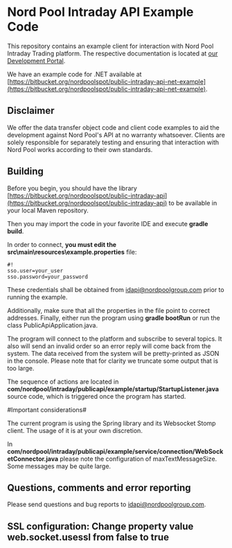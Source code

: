 # Nord Pool Intraday API Example Code #

This repository contains an example client for interaction with Nord Pool Intraday Trading platform. The respective documentation is located at [our Development Portal](https://developers.nordpoolgroup.com/v1.0/docs/id-introduction). 

We have an example code for .NET available at [https://bitbucket.org/nordpoolspot/public-intraday-api-net-example](https://bitbucket.org/nordpoolspot/public-intraday-api-net-example). 

## Disclaimer ##

We offer the data transfer object code and client code examples to aid the development against Nord Pool's API at no warranty whatsoever. Clients are solely responsible for separately testing and ensuring that interaction with Nord Pool works according to their own standards.

## Building ##

Before you begin, you should have the library  [https://bitbucket.org/nordpoolspot/public-intraday-api](https://bitbucket.org/nordpoolspot/public-intraday-api) to be available in your local Maven repository. 

Then you may import the code in your favorite IDE and execute **gradle build**.

In order to connect, **you must edit the src\main\resources\example.properties** file:
```
#!
sso.user=your_user
sso.password=your_password
```
These credentials shall be obtained from [idapi@nordpoolgroup.com](mailto:idapi@nordpoolgroup.com) prior to running the example.

Additionally, make sure that all the properties in the file point to correct addresses.
Finally, either run the program using **gradle bootRun** or run the class PublicApiApplication.java.

The program will connect to the platform and subscribe to several topics. It also will send an invalid order so an error reply will come back from the system. The data received from the system will be pretty-printed as JSON in the console. Please note that for clarity we truncate some output that is too large. 

The sequence of actions are located in **com/nordpool/intraday/publicapi/example/startup/StartupListener.java** source code, which is triggered once the program has started.

#Important considerations#

The current program is using the Spring library and its Websocket Stomp client. The usage of it is at your own discretion. 

In **com/nordpool/intraday/publicapi/example/service/connection/WebSocketConnector.java** please note  the configuration of maxTextMessageSize. Some messages may be quite large. 

## Questions, comments and error reporting ##

Please send questions and bug reports to [idapi@nordpoolgroup.com](mailto:idapi@nordpoolgroup.com).

## SSL configuration: Change property value web.socket.usessl from false to true